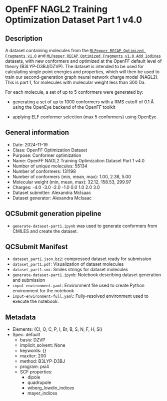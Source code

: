 # OpenFF NAGL2 Training Optimization Dataset Part 1 v4.0

## Description
A dataset containing molecules from the [`MLPepper RECAP Optimized Fragments v1.0`](https://github.com/openforcefield/qca-dataset-submission/tree/master/submissions/2024-07-26-MLPepper-RECAP-Optimized-Fragments-v1.0)
and [`MLPepper RECAP Optimized Fragments v1.0 Add Iodines`](https://github.com/openforcefield/qca-dataset-submission/tree/master/submissions/2024-10-11-MLPepper-RECAP-Optimized-Fragments-Add-Iodines-v1.0) datasets,
with new conformers and optimized at the OpenFF default level of theory (B3LYP-D3BJ/DZVP).
The dataset is intended to be used for calculating single point energies and properties,
which will then be used to train our second-generation graph neural network charge model (NAGL2).
This is part 1, for molecules with molecular weight less than 300 Da.


For each molecule, a set of up to 5 conformers were generated by:

  * generating a set of up to 1000 conformers with a RMS cutoff of 0.1 Å
using the OpenEye backend of the OpenFF toolkit

  * applying ELF conformer selection (max 5 conformers) using OpenEye


## General information
* Date: 2024-11-19
* Class: OpenFF Optimization Dataset
* Purpose: Conformer optimization
* Name: OpenFF NAGL2 Training Optimization Dataset Part 1 v4.0
* Number of unique molecules: 55134
* Number of conformers: 131198
* Number of conformers (min, mean, max): 1.00, 2.38, 5.00
* Molecular weight (min, mean, max): 32.12, 158.53, 299.97
* Charges: -4.0 -3.0 -2.0 -1.0 0.0 1.0 2.0 3.0
* Dataset submitter: Alexandra McIsaac
* Dataset generator: Alexandra McIsaac

## QCSubmit generation pipeline
* `generate-dataset-part1.ipynb` was used to generate conformers from CMILES and create the dataset.

## QCSubmit Manifest
* `dataset_part1.json.bz2`: compressed dataset ready for submission
* `dataset_part1.pdf`: Visualization of dataset molecules
* `dataset_part1.smi`: Smiles strings for dataset molecules
* `generate-dataset-part1.ipynb`: Notebook describing dataset generation and submission
* `input-environment.yaml`: Environment file used to create Python environment for the notebook
* `input-environment-full.yaml`: Fully-resolved environment used to execute the notebook.

## Metadata
* Elements: {Cl, O, C, P, I, Br, B, S, N, F, H, Si}
* Spec: default
  * basis: DZVP
  * implicit_solvent: None
  * keywords: {}
  * maxiter: 200
  * method: B3LYP-D3BJ
  * program: psi4
  * SCF properties:
    * dipole
    * quadrupole
    * wiberg_lowdin_indices
    * mayer_indices

